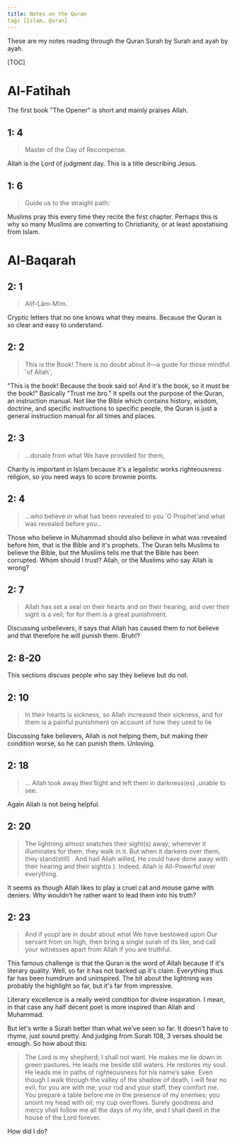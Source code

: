 ```yaml
---
title: Notes on the Quran
tags [Islam, Quran]
---
```


These are my notes reading through the Quran Surah by Surah and ayah by ayah. 

[TOC]

# Al-Fatihah

The first book "The Opener" is short and mainly praises Allah.

## 1: 4

> Master of the Day of Recompense.

Allah is the Lord of judgment day. This is a title describing Jesus.

## 1: 6

> Guide us to the straight path:

Muslims pray this every time they recite the first chapter. Perhaps this is why so many Muslims are converting to Christianity, or at least apostatising from Islam. 

# Al-Baqarah

## 2: 1

> Alif-Lãm-Mĩm.

Cryptic letters that no one knows what they means. Because the Quran is so clear and easy to understand.

## 2: 2

> This is the Book! There is no doubt about it—a guide for those mindful ˹of Allah˺,

"This is the book! Because the book said so! And it's the book, so it must be the book!" Basically "Trust me bro." It spells out the purpose of the Quran, an instruction manual. Not like the Bible which contains history, wisdom, doctrine, and specific instructions to specific people, the Quran is just a general instruction manual for all times and places.

## 2: 3

> ...donate from what We have provided for them,

Charity is important in Islam because it's a legalistic works righteousness religion, so you need ways to score brownie points. 

## 2: 4

> ...who believe in what has been revealed to you ˹O Prophet˺and what was revealed before you...

Those who believe in Muhammad should also believe in what was revealed before him, that is the Bible and it's prophets. The Quran tells Muslims to believe the Bible, but the Muslims tells me that the Bible has been corrupted. Whom should I trust? Allah, or the Muslims who say Allah is wrong?

## 2: 7

> Allah has set a seal on their hearts and on their hearing, and over their sight is a veil; for for them is a great punishment.

Discussing unbelievers, it says that Allah has caused them to not believe and that therefore he will punish them. Bruh!?

## 2: 8-20

This sections discuss people who say they believe but do not.

## 2: 10

> In their hearts is sickness, so Allah increased their sickness, and for them is a painful punishment on account of how they used to lie 

Discussing fake believers, Allah is not helping them, but making their condition worse, so he can punish them. Unloving.

## 2: 18

> ... Allah took away their1light and left them in darkness(es) ,unable to see.

Again Allah is not being helpful.

## 2: 20

> The lightning almost snatches their sight(s) away; whenever it illuminates for them, they walk in it. But when it darkens over them, they stand(still) . And had Allah willed, He could have done away with their hearing and their sight(s ). Indeed, Allah is All-Powerful over everything.

It seems as though Allah likes to play a cruel cat and mouse game with deniers. Why wouldn’t he rather want to lead them into his truth?

## 2: 23

> And if youpl are in doubt about what We have bestowed upon Our servant from on high, then bring a single surah of its like, and call your witnesses apart from Allah if you are truthful.

This famous challenge is that the Quran is the word of Allah because if it's literary quality. Well, so far it has not backed up it's claim. Everything thus far has been humdrum and uninspired. The bit about the lightning was probably the highlight so far, but it's far from impressive.

Literary excellence is a really weird  condition for divine inspiration. I mean, in that case any half decent poet is more inspired than Allah and Muhammad.

But let's write a Surah better than what we've seen so far. It doesn't have to rhyme, just sound pretty. And judging from Surah 108, 3 verses should be enough. So how about this:

> The Lord is my shepherd; I shall not want. He makes me lie down in green pastures. He leads me beside still waters. 
> He restores my soul. He leads me in paths of righteousness for his name’s sake. 
> Even though I walk through the valley of the shadow of death, I will fear no evil, for you are with me; your rod and your staff, they comfort me. 
> You prepare a table before me in the presence of my enemies; you anoint my head with oil; my cup overflows. 
> Surely goodness and mercy shall follow me all the days of my life, and I shall dwell in the house of the Lord forever.

How did I do?